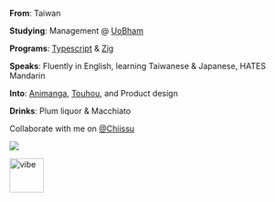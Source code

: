 **From**: Taiwan

**Studying**: Management @ [UoBham](https://www.bham.ac.uk/)

**Programs**: [Typescript](https://www.typescriptlang.org/) & [Zig](https://ziglang.org/)

**Speaks**: Fluently in English, learning Taiwanese & Japanese, HATES Mandarin

**Into**: [Animanga](https://anilist.co/user/Froxcey), [Touhou](https://touhou-project.news/), and Product design

**Drinks**: Plum liquor & Macchiato

Collaborate with me on [@Chiissu](https://github.com/chiissu)

![](https://komarev.com/ghpvc/?username=froxcey&style=for-the-badge&color=d88516)

<img src="https://github.com/Avdan-OS/Compositor/assets/51555391/d0379882-f2dc-42e1-962f-b3f122db656f" alt="vibe" width="60"/>
